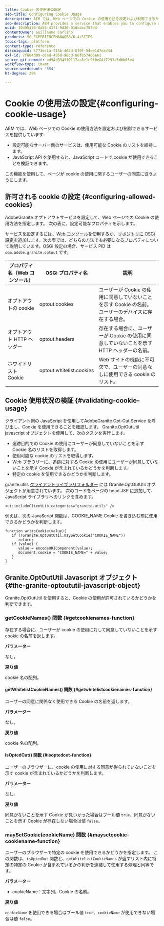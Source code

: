 ```yaml
---
title: Cookie の使用法の設定
seo-title: Configuring Cookie Usage
description: AEM では、Web ページでの Cookie の使用方法を設定および制御できるサービスを提供しています
seo-description: AEM provides a service that enables you to configure and control how cookies are used with your web pages
uuid: 10d95176-0a56-41f1-9d36-01dbdac757d4
contentOwner: Guillaume Carlino
products: SG_EXPERIENCEMANAGER/6.4/SITES
topic-tags: platform
content-type: reference
discoiquuid: 5773ec1a-f15b-462d-8f9f-54ee1d7ead44
exl-id: 7f604d89-c6ad-405d-98cd-80f057466e61
source-git-commit: bd94d3949f0117aa3e1c9f0e84f7293a5d6b03b4
workflow-type: tm+mt
source-wordcount: '554'
ht-degree: 29%

---
```


# Cookie の使用法の設定{#configuring-cookie-usage}

AEM では、Web ページでの Cookie の使用方法を設定および制御できるサービスを提供しています:

* 設定可能なサーバー側のサービスは、使用可能な Cookie のリストを維持します。
* JavaScript API を使用すると、JavaScript コードで cookie が使用できることを検証できます。

この機能を使用して、ページが cookie の使用に関するユーザーの同意に従うようにします。

## 許可される cookie の設定 {#configuring-allowed-cookies}

AdobeGranite オプトアウトサービスを設定して、Web ページでの Cookie の使用方法を指定します。 次の表に、設定可能なプロパティを示します。

 サービスを設定するには、[Web コンソール](/help/sites-deploying/configuring-osgi.md#osgi-configuration-with-the-web-console)を使用するか、[リポジトリに OSGi 設定を追加](/help/sites-deploying/configuring-osgi.md#adding-a-new-configuration-to-the-repository)します。次の表では、どちらの方法でも必要になるプロパティについて説明しています。OSGi 設定の場合、サービス PID は `com.adobe.granite.optout` です。

| プロパティ名（Web コンソール） | OSGi プロパティ名 | 説明 |
|---|---|---|
| オプトアウトの cookie | optout.cookies | ユーザーが Cookie の使用に同意していないことを示す Cookie の名前。ユーザーのデバイスに存在する場合。 |
| オプトアウト HTTP ヘッダー | optout.headers | 存在する場合に、ユーザーが Cookie の使用に同意していないことを示す HTTP ヘッダーの名前。 |
| ホワイトリスト Cookie | optout.whitelist.cookies | Web サイトの機能に不可欠で、ユーザーの同意なしに使用できる cookie のリスト。 |

## Cookie 使用状況の検証 {#validating-cookie-usage}

クライアント側の JavaScript を使用してAdobeGranite Opt-Out Service を呼び出し、Cookie を使用できることを確認します。 Granite.OptOutUtil javascript オブジェクトを使用して、次のタスクを実行します。

* 追跡目的での Cookie の使用にユーザーが同意していないことを示す Cookie 名のリストを取得します。
* 使用可能な cookie のリストを取得します。
* Web ブラウザーに、追跡に対する Cookie の使用にユーザーが同意していないことを示す Cookie が含まれているかどうかを判断します。
* 特定の cookie を使用できるかどうかを判断します。

granite.utils [クライアントライブラリフォルダー](/help/sites-developing/clientlibs.md#referencing-client-side-libraries) には Granite.OptOutUtil オブジェクトが用意されています。 次のコードをページの head JSP に追加して、JavaScript ライブラリへのリンクを含めます。

`<ui:includeClientLib categories="granite.utils" />`

例えば、次の JavaScript 関数は、COOKIE_NAME Cookie を書き込む前に使用できるかどうかを判断します。

```
function writeCookie(value){
   if (!Granite.OptOutUtil.maySetCookie("COOKIE_NAME")) 
      return;
   if (value) {
      value = encodeURIComponent(value);
      document.cookie = "COOKIE_NAME=" + value; 
   }
}
```

## Granite.OptOutUtil Javascript オブジェクト {#the-granite-optoututil-javascript-object}

Granite.OptOutUtil を使用すると、Cookie の使用が許可されているかどうかを判断できます。

### getCookieNames() 関数 {#getcookienames-function}

存在する場合に、ユーザーが cookie の使用に対して同意していないことを示す cookie の名前を返します。

**パラメーター**

なし。

**戻り値**

cookie 名の配列。

#### getWhitelistCookieNames() 関数 {#getwhitelistcookienames-function}

ユーザーの同意に関係なく使用できる Cookie の名前を返します。

**パラメーター**

なし。

**戻り値**

cookie 名の配列。

#### isOptedOut() 関数 {#isoptedout-function}

ユーザーのブラウザーに、cookie の使用に対する同意が得られていないことを示す cookie が含まれているかどうかを判断します。

**パラメーター**

なし。

**戻り値**

同意がないことを示す Cookie が見つかった場合はブール値 `true`、同意がないことを示す Cookie が存在しない場合は値 `false`。

### maySetCookie(cookieName) 関数 {#maysetcookie-cookiename-function}

ユーザーのブラウザーで特定の cookie を使用できるかどうかを指定します。 この関数は、`isOptedOut` 関数と、`getWhitelistCookieNames` が返すリスト内に特定の特定の Cookie が含まれているかの判断を連結して使用する処理と同等です。

**パラメーター**

* cookieName：文字列。Cookie の名前。

**戻り値**

`cookieName` を使用できる場合はブール値 `true`、`cookieName` が使用できない場合は値 `false`。
